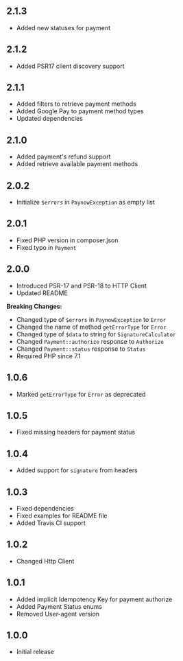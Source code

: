 ## 2.1.3
- Added new statuses for payment

## 2.1.2
- Added PSR17 client discovery support

## 2.1.1
- Added filters to retrieve payment methods
- Added Google Pay to payment method types
- Updated dependencies

## 2.1.0
- Added payment's refund support
- Added retrieve available payment methods

## 2.0.2
- Initialize `$errors` in `PaynowException` as empty list

## 2.0.1
- Fixed PHP version in composer.json
- Fixed typo in `Payment`

## 2.0.0
- Introduced PSR-17 and PSR-18 to HTTP Client
- Updated README

**Breaking Changes:**
- Changed type of `$errors` in `PaynowException` to `Error`
- Changed the name of method `getErrorType` for `Error`
- Changed type of `$data` to string for `SignatureCalculator`
- Changed `Payment::authorize` response to `Authorize`
- Changed `Payment::status` response to `Status`
- Required PHP since 7.1

## 1.0.6
- Marked `getErrorType` for `Error` as deprecated

## 1.0.5
- Fixed missing headers for payment status

## 1.0.4
- Added support for `signature` from headers

## 1.0.3
- Fixed dependencies
- Fixed examples for README file
- Added Travis CI support

## 1.0.2
- Changed Http Client

## 1.0.1
- Added implicit Idempotency Key for payment authorize
- Added Payment Status enums
- Removed User-agent version

## 1.0.0
- Initial release
